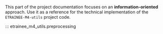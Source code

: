 This part of the project documentation focuses on
an **information-oriented** approach. Use it as a
reference for the technical implementation of the
`ETRAINEE-M4-utils` project code.

::: etrainee_m4_utils.preprocessing
